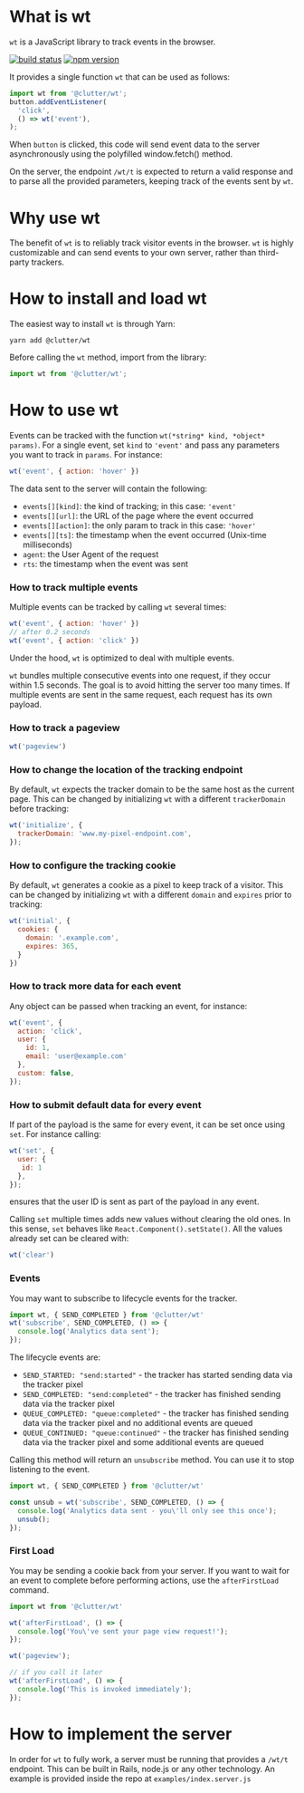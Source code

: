 # What is wt

`wt` is a JavaScript library to track events in the browser.

[![build status](https://img.shields.io/circleci/project/github/clutter/wt-client.svg)](https://circleci.com/gh/clutter/wt-client)
[![npm version](https://img.shields.io/npm/v/@clutter/wt.svg?style=flat-square)](https://www.npmjs.com/package/@clutter/wt)

It provides a single function `wt` that can be used as follows:

```js
import wt from '@clutter/wt';
button.addEventListener(
  'click',
  () => wt('event'),
);
```

When `button` is clicked, this code will send event data to the server asynchronously using the polyfilled window.fetch() method.

On the server, the endpoint `/wt/t` is expected to return a valid response
and to parse all the provided parameters, keeping track of the events sent by `wt`.

# Why use wt

The benefit of `wt` is to reliably track visitor events in the browser.
`wt` is highly customizable and can send events to your own server, rather than third-party trackers.

# How to install and load wt

The easiest way to install `wt` is through Yarn:

```
yarn add @clutter/wt
```

Before calling the `wt` method, import from the library:

```js
import wt from '@clutter/wt';
```

# How to use wt

Events can be tracked with the function `wt(*string* kind, *object* params)`.
For a single event, set `kind` to `'event'` and pass any parameters you want to track in `params`.
For instance:

```js
wt('event', { action: 'hover' })
```

The data sent to the server will contain the following:
- `events[][kind]`: the kind of tracking; in this case: `'event'`
- `events[][url]`: the URL of the page where the event occurred
- `events[][action]`: the only param to track in this case: `'hover'`
- `events[][ts]`: the timestamp when the event occurred (Unix-time milliseconds)
- `agent`: the User Agent of the request
- `rts`: the timestamp when the event was sent

### How to track multiple events

Multiple events can be tracked by calling `wt` several times:

```js
wt('event', { action: 'hover' })
// after 0.2 seconds
wt('event', { action: 'click' })
```

Under the hood, `wt` is optimized to deal with multiple events.

`wt` bundles multiple consecutive events into one request, if they occur within 1.5 seconds.
The goal is to avoid hitting the server too many times.
If multiple events are sent in the same request, each request has its own payload.

### How to track a pageview

```js
wt('pageview')
```

### How to change the location of the tracking endpoint

By default, `wt` expects the tracker domain to be the same host as the current page.
This can be changed by initializing `wt` with a different `trackerDomain` before tracking:

```js
wt('initialize', {
  trackerDomain: 'www.my-pixel-endpoint.com',
});
```

### How to configure the tracking cookie

By default, `wt` generates a cookie as a pixel to keep track of a visitor.
This can be changed by initializing `wt` with a different `domain` and `expires` prior to tracking:

```js
wt('initial', {
  cookies: {
    domain: '.example.com',
    expires: 365,
  }
})
```

### How to track more data for each event

Any object can be passed when tracking an event, for instance:

```js
wt('event', {
  action: 'click',
  user: {
    id: 1,
    email: 'user@example.com'
  },
  custom: false,
});
```

### How to submit default data for every event

If part of the payload is the same for every event, it can be set once using `set`. For instance calling:

```js
wt('set', {
  user: {
   id: 1
  },
});
```

ensures that the user ID is sent as part of the payload in any event.

Calling `set` multiple times adds new values without clearing the old ones.
In this sense, `set` behaves like `React.Component().setState()`.
All the values already set can be cleared with:

```js
wt('clear')
```

### Events

You may want to subscribe to lifecycle events for the tracker.

```js
import wt, { SEND_COMPLETED } from '@clutter/wt'
wt('subscribe', SEND_COMPLETED, () => {
  console.log('Analytics data sent');
});
```

The lifecycle events are:

- `SEND_STARTED: "send:started"` - the tracker has started sending data via the tracker pixel
- `SEND_COMPLETED: "send:completed"` - the tracker has finished sending data via the tracker pixel
- `QUEUE_COMPLETED: "queue:completed"` - the tracker has finished sending data via the tracker pixel and no additional events are queued
- `QUEUE_CONTINUED: "queue:continued"` - the tracker has finished sending data via the tracker pixel and some additional events are queued

Calling this method will return an `unsubscribe` method. You can use it to stop listening to the event.

```js
import wt, { SEND_COMPLETED } from '@clutter/wt'

const unsub = wt('subscribe', SEND_COMPLETED, () => {
  console.log('Analytics data sent - you\'ll only see this once');
  unsub();
});
```

### First Load

You may be sending a cookie back from your server. If you want to wait for an event to complete before performing actions, use the `afterFirstLoad` command.

```js
import wt from '@clutter/wt'

wt('afterFirstLoad', () => {
  console.log('You\'ve sent your page view request!');
});

wt('pageview');

// if you call it later
wt('afterFirstLoad', () => {
  console.log('This is invoked immediately');
});

```

# How to implement the server

In order for `wt` to fully work, a server must be running that provides a `/wt/t` endpoint.
This can be built in Rails, node.js or any other technology.
An example is provided inside the repo at `examples/index.server.js`
